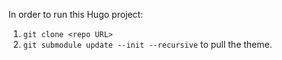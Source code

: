 In order to run this Hugo project:

1. `git clone <repo URL>`
2. `git submodule update --init --recursive` to pull the theme.
